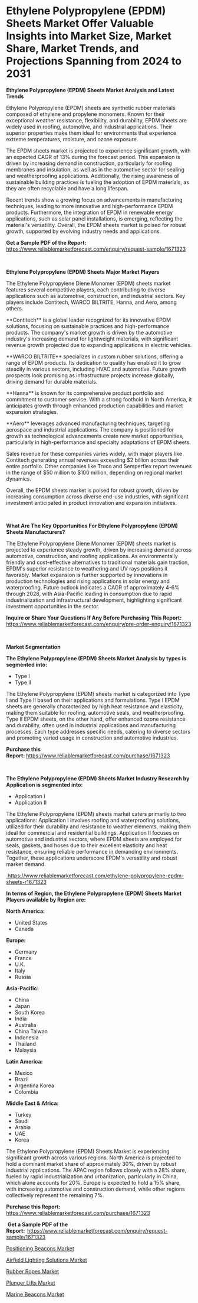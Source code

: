 <p><h1>Ethylene Polypropylene (EPDM) Sheets Market Offer Valuable Insights into Market Size, Market Share, Market Trends, and Projections Spanning from 2024 to 2031</h1></p><p><strong>Ethylene Polypropylene (EPDM) Sheets Market Analysis and Latest Trends</strong></p>
<p><p>Ethylene Polypropylene (EPDM) sheets are synthetic rubber materials composed of ethylene and propylene monomers. Known for their exceptional weather resistance, flexibility, and durability, EPDM sheets are widely used in roofing, automotive, and industrial applications. Their superior properties make them ideal for environments that experience extreme temperatures, moisture, and ozone exposure.</p><p>The EPDM sheets market is projected to experience significant growth, with an expected CAGR of 13% during the forecast period. This expansion is driven by increasing demand in construction, particularly for roofing membranes and insulation, as well as in the automotive sector for sealing and weatherproofing applications. Additionally, the rising awareness of sustainable building practices is fueling the adoption of EPDM materials, as they are often recyclable and have a long lifespan.</p><p>Recent trends show a growing focus on advancements in manufacturing techniques, leading to more innovative and high-performance EPDM products. Furthermore, the integration of EPDM in renewable energy applications, such as solar panel installations, is emerging, reflecting the material's versatility. Overall, the EPDM sheets market is poised for robust growth, supported by evolving industry needs and applications.</p></p>
<p><strong>Get a Sample PDF of the Report:&nbsp;</strong> <a href="https://www.reliablemarketforecast.com/enquiry/request-sample/1671323?utm_campaign=1426&utm_medium=2&utm_source=Github&utm_content=ia&utm_term=10102024&utm_id=ethylene-polypropylene-epdm-sheets">https://www.reliablemarketforecast.com/enquiry/request-sample/1671323</a></p>
<p>&nbsp;</p>
<p><strong>Ethylene Polypropylene (EPDM) Sheets Major Market Players</strong></p>
<p><p>The Ethylene Polypropylene Diene Monomer (EPDM) sheets market features several competitive players, each contributing to diverse applications such as automotive, construction, and industrial sectors. Key players include Contitech, WARCO BILTRITE, Hanna, and Aero, among others.</p><p>**Contitech** is a global leader recognized for its innovative EPDM solutions, focusing on sustainable practices and high-performance products. The company's market growth is driven by the automotive industry's increasing demand for lightweight materials, with significant revenue growth projected due to expanding applications in electric vehicles.</p><p>**WARCO BILTRITE** specializes in custom rubber solutions, offering a range of EPDM products. Its dedication to quality has enabled it to grow steadily in various sectors, including HVAC and automotive. Future growth prospects look promising as infrastructure projects increase globally, driving demand for durable materials.</p><p>**Hanna** is known for its comprehensive product portfolio and commitment to customer service. With a strong foothold in North America, it anticipates growth through enhanced production capabilities and market expansion strategies.</p><p>**Aero** leverages advanced manufacturing techniques, targeting aerospace and industrial applications. The company is positioned for growth as technological advancements create new market opportunities, particularly in high-performance and specialty adaptations of EPDM sheets.</p><p>Sales revenue for these companies varies widely, with major players like Contitech generating annual revenues exceeding $2 billion across their entire portfolio. Other companies like Truco and Semperflex report revenues in the range of $50 million to $100 million, depending on regional market dynamics.</p><p>Overall, the EPDM sheets market is poised for robust growth, driven by increasing consumption across diverse end-use industries, with significant investment anticipated in product innovation and expansion initiatives.</p></p>
<p>&nbsp;</p>
<p><strong>What Are The Key Opportunities For Ethylene Polypropylene (EPDM) Sheets Manufacturers?</strong></p>
<p><p>The Ethylene Polypropylene Diene Monomer (EPDM) sheets market is projected to experience steady growth, driven by increasing demand across automotive, construction, and roofing applications. As environmentally friendly and cost-effective alternatives to traditional materials gain traction, EPDM's superior resistance to weathering and UV rays positions it favorably. Market expansion is further supported by innovations in production technologies and rising applications in solar energy and waterproofing. Future outlook indicates a CAGR of approximately 4-6% through 2028, with Asia-Pacific leading in consumption due to rapid industrialization and infrastructural development, highlighting significant investment opportunities in the sector.</p></p>
<p><strong>Inquire or Share Your Questions If Any Before Purchasing This Report:</strong> <a href="https://www.reliablemarketforecast.com/enquiry/pre-order-enquiry/1671323?utm_campaign=1426&utm_medium=2&utm_source=Github&utm_content=ia&utm_term=10102024&utm_id=ethylene-polypropylene-epdm-sheets">https://www.reliablemarketforecast.com/enquiry/pre-order-enquiry/1671323</a></p>
<p>&nbsp;</p>
<p><strong>Market Segmentation</strong></p>
<p><strong>The Ethylene Polypropylene (EPDM) Sheets Market Analysis by types is segmented into:</strong></p>
<p><ul><li>Type I</li><li>Type II</li></ul></p>
<p><p>The Ethylene Polypropylene (EPDM) sheets market is categorized into Type I and Type II based on their applications and formulations. Type I EPDM sheets are generally characterized by high heat resistance and elasticity, making them suitable for roofing, automotive seals, and weatherproofing. Type II EPDM sheets, on the other hand, offer enhanced ozone resistance and durability, often used in industrial applications and manufacturing processes. Each type addresses specific needs, catering to diverse sectors and promoting varied usage in construction and automotive industries.</p></p>
<p><strong>Purchase this Report:&nbsp;</strong><a href="https://www.reliablemarketforecast.com/purchase/1671323?utm_campaign=1426&utm_medium=2&utm_source=Github&utm_content=ia&utm_term=10102024&utm_id=ethylene-polypropylene-epdm-sheets">https://www.reliablemarketforecast.com/purchase/1671323</a></p>
<p>&nbsp;</p>
<p><strong>The Ethylene Polypropylene (EPDM) Sheets Market Industry Research by Application is segmented into:</strong></p>
<p><ul><li>Application I</li><li>Application II</li></ul></p>
<p><p>The Ethylene Polypropylene (EPDM) sheets market caters primarily to two applications: Application I involves roofing and waterproofing solutions, utilized for their durability and resistance to weather elements, making them ideal for commercial and residential buildings. Application II focuses on automotive and industrial sectors, where EPDM sheets are employed for seals, gaskets, and hoses due to their excellent elasticity and heat resistance, ensuring reliable performance in demanding environments. Together, these applications underscore EPDM's versatility and robust market demand.</p></p>
<p><a href="https://www.reliablemarketforecast.com/ethylene-polypropylene-epdm-sheets-r1671323?utm_campaign=1426&utm_medium=2&utm_source=Github&utm_content=ia&utm_term=10102024&utm_id=ethylene-polypropylene-epdm-sheets">&nbsp;https://www.reliablemarketforecast.com/ethylene-polypropylene-epdm-sheets-r1671323</a></p>
<p><strong>In terms of Region, the Ethylene Polypropylene (EPDM) Sheets Market Players available by Region are:</strong></p>
<p>
    <p> <strong> North America: </strong>
        <ul>
            <li>United States</li>
            <li>Canada</li>
        </ul>
        </p> 
    <p> <strong> Europe: </strong>
        <ul>
            <li>Germany</li>
            <li>France</li>
            <li>U.K.</li>
            <li>Italy</li>
            <li>Russia</li>
        </ul>
        </p> 
    <p> <strong> Asia-Pacific: </strong>
        <ul>
            <li>China</li>
            <li>Japan</li>
            <li>South Korea</li>
            <li>India</li>
            <li>Australia</li>
            <li>China Taiwan</li>
            <li>Indonesia</li>
            <li>Thailand</li>
            <li>Malaysia</li>
        </ul>
        </p> 
    <p> <strong> Latin America: </strong>
        <ul>
            <li>Mexico</li>
            <li>Brazil</li>
            <li>Argentina Korea</li>
            <li>Colombia</li>
        </ul>
        </p> 
    <p> <strong> Middle East & Africa: </strong>
        <ul>
            <li>Turkey</li>
            <li>Saudi</li>
            <li>Arabia</li>
            <li>UAE</li>
            <li>Korea</li>
        </ul>
    </p>
    </p>
<p><p>The Ethylene Polypropylene (EPDM) Sheets Market is experiencing significant growth across various regions. North America is projected to hold a dominant market share of approximately 30%, driven by robust industrial applications. The APAC region follows closely with a 28% share, fueled by rapid industrialization and urbanization, particularly in China, which alone accounts for 20%. Europe is expected to hold a 15% share, with increasing automotive and construction demand, while other regions collectively represent the remaining 7%.</p></p>
<p><strong>Purchase this Report: </strong><a href="https://www.reliablemarketforecast.com/purchase/1671323?utm_campaign=1426&utm_medium=2&utm_source=Github&utm_content=ia&utm_term=10102024&utm_id=ethylene-polypropylene-epdm-sheets">https://www.reliablemarketforecast.com/purchase/1671323</a></p>
<p>&nbsp;<strong>Get a Sample PDF of the Report:&nbsp;&nbsp;</strong><a href="https://www.reliablemarketforecast.com/enquiry/request-sample/1671323?utm_campaign=1426&utm_medium=2&utm_source=Github&utm_content=ia&utm_term=10102024&utm_id=ethylene-polypropylene-epdm-sheets">https://www.reliablemarketforecast.com/enquiry/request-sample/1671323</a></p>
<p><strong></strong></p>
<p><p><a href="https://www.linkedin.com/pulse/positioning-beacons-market-share-new-trends-analysis-its-type-pt5nc?utm_campaign=1426&utm_medium=2&utm_source=Github&utm_content=ia&utm_term=10102024&utm_id=ethylene-polypropylene-epdm-sheets">Positioning Beacons Market</a></p><p><a href="https://www.linkedin.com/pulse/airfield-lighting-solutions-market-emerging-trends-future-hjbgc?utm_campaign=1426&utm_medium=2&utm_source=Github&utm_content=ia&utm_term=10102024&utm_id=ethylene-polypropylene-epdm-sheets">Airfield Lighting Solutions Market</a></p><p><a href="https://github.com/DixieGrimes/Market-Research-Report-List-1/blob/main/rubber-ropes-market.md?utm_campaign=1426&utm_medium=2&utm_source=Github&utm_content=ia&utm_term=10102024&utm_id=ethylene-polypropylene-epdm-sheets">Rubber Ropes Market</a></p><p><a href="https://www.linkedin.com/pulse/global-plunger-lifts-market-size-trends-analysis-regional-fegce?utm_campaign=1426&utm_medium=2&utm_source=Github&utm_content=ia&utm_term=10102024&utm_id=ethylene-polypropylene-epdm-sheets">Plunger Lifts Market</a></p><p><a href="https://www.linkedin.com/pulse/market-insights-global-marine-beacons-forecast-innovation-ahone?utm_campaign=1426&utm_medium=2&utm_source=Github&utm_content=ia&utm_term=10102024&utm_id=ethylene-polypropylene-epdm-sheets">Marine Beacons Market</a></p></p>